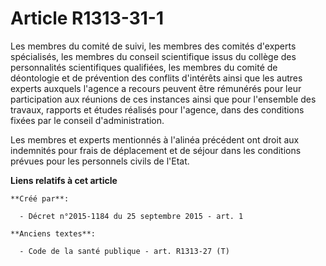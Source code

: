 # Article R1313-31-1

Les membres du comité de suivi, les membres des comités d'experts spécialisés, les membres du conseil scientifique issus du
collège des personnalités scientifiques qualifiées, les membres du comité de déontologie et de prévention des conflits
d'intérêts ainsi que les autres experts auxquels l'agence a recours peuvent être rémunérés pour leur participation aux
réunions de ces instances ainsi que pour l'ensemble des travaux, rapports et études réalisés pour l'agence, dans des
conditions fixées par le conseil d'administration.

Les membres et experts mentionnés à l'alinéa précédent ont droit aux indemnités pour frais de déplacement et de séjour dans
les conditions prévues pour les personnels civils de l'Etat.

**Liens relatifs à cet article**

	**Créé par**:

	  - Décret n°2015-1184 du 25 septembre 2015 - art. 1

	**Anciens textes**:

	  - Code de la santé publique - art. R1313-27 (T)
